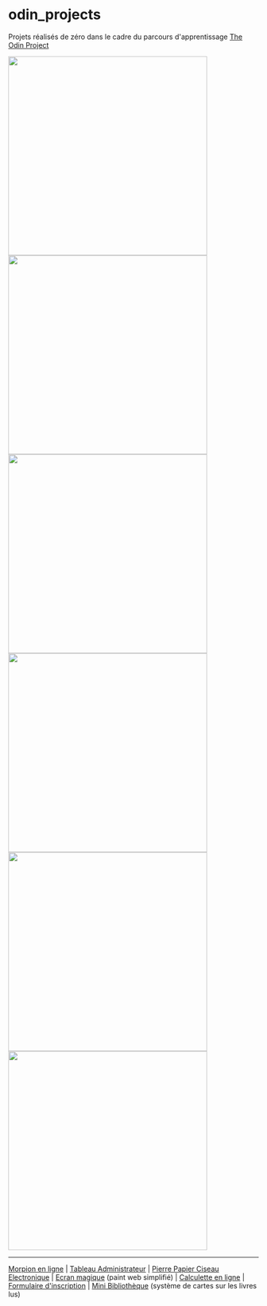 # odin_projects

Projets réalisés de zéro dans le cadre du parcours d'apprentissage [The Odin Project](https://www.theodinproject.com/paths/full-stack-javascript)

<img src="https://github.com/Poudlardo/odin_projects/assets/55178305/7407c5e8-af0c-4bf8-9de6-0e4938fb53a7" width="400" />
<img src="https://github.com/Poudlardo/odin_projects/assets/55178305/3b9969b0-4f03-4dd2-9457-94261f9d701a" width="400" />
<img src="https://github.com/Poudlardo/odin_projects/assets/55178305/1145590e-77e9-4c80-bec5-174a7add1126" width="400" />
<img src="https://github.com/Poudlardo/odin_projects/assets/55178305/487b4e7b-4915-435e-9139-deff49638b1e" width="400" />
<img src="https://github.com/Poudlardo/odin_projects/assets/55178305/366146d6-4c22-4429-ad14-b8f7ba6763f3" width="400" />
<img src="https://github.com/Poudlardo/odin_projects/assets/55178305/0b657ca4-bacc-4eb6-95f3-f25cb32c0cdb" width="400" />

____

[Morpion en ligne](https://poudlardo.github.io/odin_projects/jeu_morpion/index.html) | [Tableau Administrateur](https://poudlardo.github.io/odin_projects/tableau_admin/index.html) | [Pierre Papier Ciseau Electronique](https://poudlardo.github.io/odin_projects/rock_paper_scissors/ropasci.html) | [Ecran magique](https://poudlardo.github.io/odin_projects/ecran_magique_web/web_ecran.html) (paint web simplifié) | [Calculette en ligne](https://poudlardo.github.io/odin_projects/Calculette/index.html) | [Formulaire d'inscription](https://poudlardo.github.io/odin_projects/sample_signup_form/index.html) | [Mini Bibliothèque](https://poudlardo.github.io/odin_projects/mini_bibliotheque/index.html) (système de cartes sur les livres lus)
